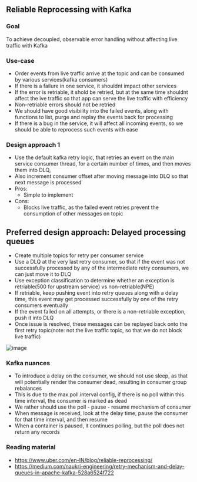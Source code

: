 ## Reliable Reprocessing with Kafka


### Goal
To achieve decoupled, observable error handling without affecting live traffic with Kafka

### Use-case
- Order events from live traffic arrive at the topic and can be consumed by various services(kafka consumers)
- If there is a failure in one service, it shouldnt impact other services
- If the error is retriable, it shold be retried, but at the same time shouldnt affect the ive traffic so that app can serve the live traffic with efficiency
- Non-retriable errors should not be retried
- We should have good visibility into the failed events, along with functions to list, purge and replay the events back for processing
- If there is a bug in the service, it will affect all incoming events, so we should be able to reprocess such events with ease


### Design approach 1
- Use the default kafka retry logic, that retries an event on the main service consumer thread, for a certain number of times, and then moves them into DLQ,
- Also increment consumer offset after moving message into DLQ so that next message is processed
- Pros:
  - Simple to implement
- Cons:
  - Blocks live traffic, as the failed event retries prevent the consumption of other messages on topic
 

## Preferred design approach: Delayed processing queues
- Create multiple topics for retry per consumer service
- Use a DLQ at the very last retry consumer, so that if the event was not successfully processed by any of the intermediate retry consumers, we can just move it to DLQ
- Use exception classification to determine whether an exception is retriable(500 for upstream service) vs non-retriable(NPE)
- If retriable, keep pushing event into retry queues along with a delay time, this event may get processed successfully by one of the retry consumers eventually
- If the event failed on all attempts, or there is a non-retriable exception, push it into DLQ
- Once issue is resolved, these messages can be replayed back onto the first retry topic(note: not the live traffic topic, so that we do not block live traffic)

![image](https://github.com/user-attachments/assets/162542a9-4d56-49c8-ab1e-9a4e16b1229d)



### Kafka nuances
- To introduce a delay on the consumer, we should not use sleep, as that will potentially render the consumer dead, resulting in consumer group rebalances
- This is due to the max.poll.interval config, if there is no poll within this time interval, the consumer is marked as dead
- We rather should use the poll - pause - resume mechanism of consumer
- When message is received, look at the delay time, pause the consumer for that time interval, and then resume
- When a container is paused, it continues polling, but the poll does not return any records

### Reading material
- https://www.uber.com/en-IN/blog/reliable-reprocessing/
- https://medium.com/naukri-engineering/retry-mechanism-and-delay-queues-in-apache-kafka-528a6524f722
